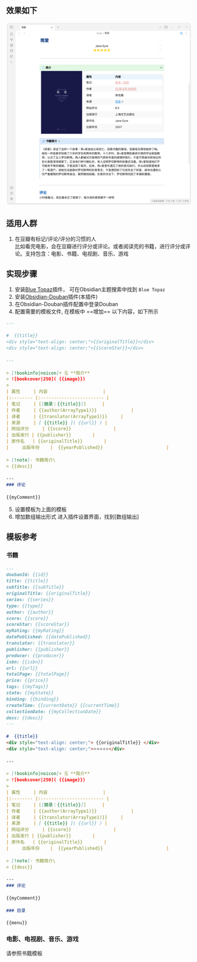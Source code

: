 ## 效果如下
![](./background.png)
## 适用人群
1. 在豆瓣有标记/评论/评分的习惯的人   
比如看完电影，会在豆瓣进行评分或评论。或者阅读完的书籍，进行评分或评论。支持包含：电影、书籍、电视剧、音乐、游戏
## 实现步骤
1. 安装[Blue Topaz](https://github.com/PKM-er/Blue-Topaz_Obsidian-css)插件， 可在Obsidian主题搜索中找到 `Blue Topaz`
2. 安装[Obsidian-Douban](https://github.com/Wanxp/obsidian-douban)插件(本插件)
3. 在Obsidian-Douban插件配置中登录Douban
4. 配置需要的模板文件, 在模板中 ==增加== 以下内容，如下所示
````markdown
---

#  {{title}}
<div style="text-align: center;">{{originalTitle}}</div>  
<div style="text-align: center;">{{scoreStar}}</div>

---

> [!bookinfo|noicon]+ 🗒️ **简介**
> ![bookcover|250]( {{image}})
>
| 属性     | 内容                     |
|:-------- |:------------------------ |
| 笔记     | [[摘录：{{title}}]]      |
| 作者     | {{author(ArrayType1)}}             |
| 译者     | {{translator(ArrayType1)}}     |
| 来源     | [ {{title}} ]( {{url}} ) |
| 网站评分     | {{score}}                |
| 出版发行 | {{publisher}}        |
| 原作名   | {{originalTitle}}        |
|     出版年份    |  {{yearPublished}}                        |

> [!note]- 书籍简介\
> {{desc}}

---
### 评论

{{myComment}}
````
5. 设置模板为上面的模板
6. 增加数组输出形式
进入插件设置界面，找到[数组输出]

## 模板参考
### 书籍
````markdown
---
doubanId: {{id}}
title: {{title}}
subTitle: {{subTitle}}
originalTitle: {{originalTitle}}
series: {{series}}
type: {{type}}
author: {{author}}
score: {{score}}
scoreStar: {{scoreStar}}
myRating: {{myRating}}
datePublished: {{datePublished}}
translator: {{translator}}
publisher: {{publisher}}
producer: {{producer}}
isbn: {{isbn}}
url: {{url}}
totalPage: {{totalPage}}
price: {{price}}
tags: {{myTags}}
state: {{myState}}
binding: {{binding}}
createTime: {{currentDate}} {{currentTime}}
collectionDate: {{myCollectionDate}}
desc: {{desc}}
---

#  {{title}}
<div style="text-align: center;"> {{originalTitle}} </div>  
<div style="text-align: center;">⭐⭐⭐⭐⭐</div>

---

> [!bookinfo|noicon]+ 🗒️ **简介**
> ![bookcover|250]( {{image}})
>
| 属性     | 内容                     |
|:-------- |:------------------------ |
| 笔记     | [[摘录：{{title}}]]      |
| 作者     | {{author(ArrayType1)}}             |
| 译者     | {{translator(ArrayType1)}}     |
| 来源     | [ {{title}} ]( {{url}} ) |
| 网站评分     | {{score}}                |
| 出版发行 | {{publisher}}        |
| 原作名   | {{originalTitle}}        |
|     出版年份    |  {{yearPublished}}                        |

> [!note]- 书籍简介\
> {{desc}}

---
### 评论

{{myComment}}

### 目录

{{menu}}
````
### 电影、电视剧、音乐、游戏
请参照书籍模板
